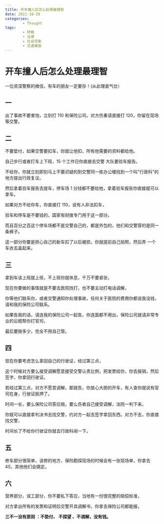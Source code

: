 ```yaml
---
title: 开车撞人后怎么处理最理智
date: 2021-10-28
categories:
        - Thought
tags:
        - 转载
        - 法律
        - 社会现象
        - 交通事故
---
```


# 开车撞人后怎么处理最理智

一位资深警察的微信，有车的朋友一定要存！(从此理直气壮）

## 一

出了事故不要害怕，立刻打 110 和保险公司。对方伤重请直接打 120，你留在现场等交警。

## 二

不要垫付，如果交警要扣车，你就让他扣，所有他需要的资料都给他。

自己步行或者打车上下班，15 个工作日你直接去交警 大队要验车报告。

不给你，你就立刻即刻马上不要迟疑的到交警同一栋办公楼找到一个叫"行政科"的地方提出行政复议。

然后拿着验车报告去提车，停车场 1 分钱都不要给他，拿着验车报告你直接就可以拿车。

如果对方不给你车，你直接打 110，说有人非法扣车，

验车和停车是不要钱的，国家有财拨专门用于这一部分。

而且百分之百这个停车场都不是交警自己的，都是外包的，他们和交警穿的是同一条裤子。

这一部分你要是担心自己的新车扣了以后被损，你就提前自己拍照，然后弄 一个车衣去盖起来。

## 三

拿到车该上班就上班，不上班你就休息，千万不要紧张，

现在你要做的事情就是不要去医院找打，也不要主动打电话调解，

你等他们联系你，或者交警通知你处理事故，任何关于医院的费用你都说我没钱，请和我的保险公司联系。

如果告我的话，请连我的保险公司一起告，你连面都不用出，保险公司就请非常专业的讼棍帮你打官司，

最后要赔多少，完全不用自己管。

## 四

现在你要考虑怎么拿回自己的行驶证，经过第三点，

这个时候对方要么接受调解愿意接受交警认责比例，把发票给你，你去报销，然后签字，你拿回行驶证。

若经过第三点，对方不愿意调解，那就告，你放心大胆的开车，有人查你就说有官司在身，行驶证抵押了。

时间一长，要么保险公司答应赔，要么伤者自己接受调解，法院一判下来，

你就可以直接拿判决书去找交警，约对方一起去签字拿回东西。对方不去，你直接找交警，

时间长了不给你行驶证你就去行政科闹一下。

## 五

修车部分很简单，该修的地方，保险勘探现场的时候会有一张现场单，你拿去 4S，其他他们会搞定。

## 六

营养部分，误工部分，你不要私下答应，当地有一份很完整的赔偿标准，

对方拿出所有的发票和证明后交警开具调解书，你拿去保险公司都能报，

**三不一没有原则 ：不垫付、 不探望 、不调解，没有钱。**
